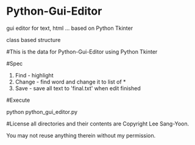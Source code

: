 # Python-Gui-Editor
gui editor for text, html ... based on Python Tkinter

class based structure

#This is the data for Python-Gui-Editor
using Python Tkinter

#Spec
1. Find - highlight
2. Change - find word and change it to list of *
3. Save - save all text to 'final.txt' when edit finished 

#Execute


python python_gui_editor.py


#License
all directories and their contents are Copyright Lee Sang-Yoon.

You may not reuse anything therein without my permission.
